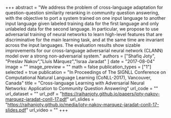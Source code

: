 +++
abstract = "We address the problem of cross-language adaptation for question-question similarity reranking in community question answering, with the objective to port a system trained on one input language to another input language given labeled training data for the first language and only unlabeled data for the second language. In particular, we propose to use adversarial training of neural networks to learn high-level features that are discriminative for the main learning task, and at the same time are invariant across the input languages. The evaluation results show sizable improvements for our cross-language adversarial neural network (CLANN) model over a strong non-adversarial system." 
authors = ["Shafiq Joty", "Preslav Nakov","Lluís Màrquez","Israa Jaradat" ]
date = "2017-08-04"
image = ""
image_preview = ""
math = false
publication_types = ["1"]
selected = true
publication = "In Proceedings of The SIGNLL Conference on Computational Natural Language Learning (CoNLL-2017), Vancouver, Canada"
title = "Cross-language Learning with Adversarial Neural Networks: Application to Community Question Answering"
url_code = ""
url_dataset = ""
url_pdf = "https://raihanjoty.github.io/papers/joty-nakov-marquez-jaradat-conll-17.pdf"
url_slides = "https://raihanjoty.github.io/media/joty-nakov-marquez-jaradat-conll-17-slides.pdf"
url_video = ""
+++

